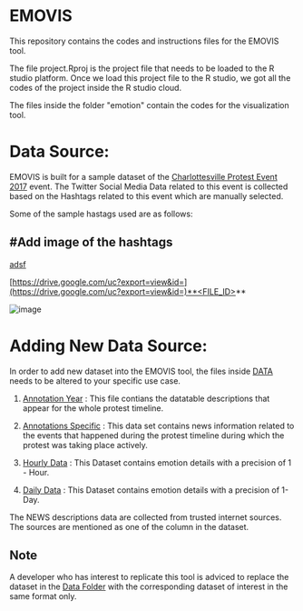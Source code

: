 # EMOVIS

This repository contains the codes and instructions files for the EMOVIS tool. 

The file project.Rproj is the project file that needs to be loaded to the R studio platform. Once we load this project file to the R studio, we got all the codes of the project inside the R studio cloud.

The files inside the folder "emotion" contain the codes for the visualization tool.  

# Data Source:
EMOVIS is built for a sample dataset of the [Charlottesville Protest Event 2017](https://en.wikipedia.org/wiki/Unite_the_Right_rally) event.  The Twitter Social Media Data related to this event is collected based on the Hashtags related to this event which are manually selected. 

Some of the sample hastags used are as follows: 

## #Add image of the hashtags


[adsf](https://drive.google.com/uc?export=view&id=11bIlLN3l1OR-kuq0xrK1b12594eygd3p)


[https://drive.google.com/uc?export=view&id=](https://drive.google.com/uc?export=view&id=)**<FILE_ID>**

![image](https://drive.google.com/uc?export=view&id=11bIlLN3l1OR-kuq0xrK1b12594eygd3p )


# Adding New Data Source:

In order to add new dataset into the EMOVIS tool, the files inside [DATA](https://github.com/kaddynator/EMOVIS/tree/master/emotion) needs to be altered to your specific use case. 

1. [Annotation Year](https://github.com/kaddynator/EMOVIS/blob/master/emotion/data/annotations_year.csv)  :
This file contians the datatable descriptions that appear for the whole protest timeline.
2. [Annotations Specific](https://github.com/kaddynator/EMOVIS/blob/master/emotion/data/aug_annotations.csv) :
This data set contains news information related to the events that happened during the protest timeline during which the protest was taking place actively. 
3. [Hourly Data](https://github.com/kaddynator/EMOVIS/blob/master/emotion/data/shiny_data_hours.csv) :
This Dataset contains emotion details with a precision of 1 - Hour. 

4. [Daily Data](https://github.com/kaddynator/EMOVIS/blob/master/emotion/data/shiny_data.csv) :
This Dataset contains emotion details with a precision of 1- Day. 

The NEWS descriptions data are collected from trusted internet sources. The sources are mentioned as one of the column in the dataset. 

## Note  
A developer who has interest to replicate this tool is adviced to replace the dataset in the [Data Folder](https://github.com/kaddynator/EMOVIS/tree/master/emotion/data)  with the corresponding dataset of interest in the same format only. 
<!--stackedit_data:
eyJoaXN0b3J5IjpbMTM4NTcxODQ0OSwtMjE0MTY2MzI0MCwtMT
g3NjUzMDg0LC0xMDE0NDE1NTE2LC0xOTU4NjY3NzU1LDE3MjI1
MTg3ODcsLTE4NjA1ODk0NzgsLTE3MDMxODQ3MDMsMTI0NDgxMD
E3NiwzOTU0MzA1NjAsMjExODc4MjkwOSwtMTQxMDU5MjA0Mywt
NTQxNjI1Nzc1LDQ5NzA1Nzc0MV19
-->